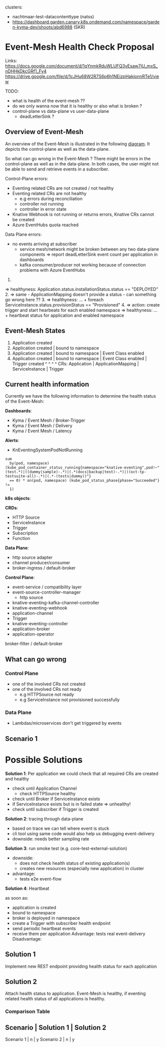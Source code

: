 clusters:
- nachtmaar-test-datacontenttype (natss)
- https://dashboard.garden.canary.k8s.ondemand.com/namespace/garden-kyma-dev/shoots/abd6988 (SKR)

# Event-Mesh Health Check Proposal 

Links:
<https://docs.google.com/document/d/1qYnmkRduWLUFQ3vEsaw7jU_mxS_nDHHkDkcGRf1_Fy4>
<https://drive.google.com/file/d/1cJHu68W2R7S6p6h1NEizpHakjonnRTe1/view>

TODO:
- what is health of the event-mesh ??
- do we only wanna now that it is healthy or also what is broken ?
- control-plane vs data-plane vs user-data-plane
  - deadLetterSink ?
 
 
## Overview of Event-Mesh

An overview of the Event-Mesh is illustrated in the following [diagram](https://drive.google.com/open?id=1mCpuz-XQ-aqxT1rYLAEMrhliBK0Ow6uh).
It depicts the control-plane as well as the data-plane.

So what can go wrong in the Event-Mesh ? There might be errors in the control-plane as well as in the data-plane.
In both cases, the user might not be able to send and retrieve events in a subscriber.

Control-Plane errors:

- Eventing related CRs are not created / not healthy
- Eventing related CRs are not healthy
  - e.g errors during reconciliation
  - controller not running
  - controller in error state
- Knative Webhook is not running or returns errors, Knative CRs cannot be created
- Azure EventHubs quota reached

Data Plane errors:
- no events arriving at subscriber
  - service mesh/network might be broken between any two data-plane components => report deadLetterSink event count per application in dashboards
  - kafka consumer/producer not working because of connection problems with Azure EventHubs



1.
=> healthyness: Application.status.installationStatus.status == "DEPLOYED"
2.
=>  same - ApplicationMapping doesn't provide a status - can something go wrong here ??
3.
=> healthyness: ... + foreach ServiceInstance.status.provisionStatus == "Provisioned"
4.
=> action: create trigger and start hearbeats for each enabled namespace
=> healthyness: ... + heartbeat status for application and enabled namespace


## Event-Mesh States

1. Application created
1. Application created | bound to namespace
1. Application created | bound to namespace | Event Class enabled
1. Application created | bound to namespace | Event Class enabled | Trigger created
         ^                         ^                  ^                ^
CRs:  Application      | ApplicationMapping |   ServiceInstance   | Trigger 

## Current health information

Currently we have the following information to determine the health status of the Event-Mesh:

**Dashboards**:
- Kyma / Event Mesh / Broker-Trigger 
- Kyma / Event Mesh / Delivery 
- Kyma / Event Mesh / Latency 

**Alerts**:
- KnEventingSystemPodNotRunning
```promql
sum
  by(pod, namespace) (kube_pod_container_status_running{namespace="knative-eventing",pod!~"(test.*)|((dummy|sample)-.*)|(.*(docs|backup|test)-.*)|((oct-tp-testsuite-all)-.*)|(.*-(tests|dummy))"}
  == 0) * on(pod, namespace) (kube_pod_status_phase{phase="Succeeded"} !=
  1)
```

**k8s objects**:

**CRDs**:
- HTTP Source
- ServiceInstance
- Trigger
- Subscription
- Function

**Data Plane**:
- http source adapter
- channel producer/consumer
- broker-ingress / default-broker

**Control Plane**:
- event-service / compatibility layer
- event-source-controller-manager
  - http source
- knative-eventing-kafka-channel-controller
- knative-eventing-webhook
- application-channel
- Trigger
- knative-eventing-controller
- application-broker
- application-operator

broker-filter / default-broker

## What can go wrong

### Control Plane

- one of the involved CRs not created
- one of the involved CRs not ready
    - e.g HTTPSource not ready
    - e.g ServiceInstance not provisioned successfully

### Data Plane
- Lambdas/microservices don't get triggered by events

## Scenario 1


# Possible Solutions

**Solution 1**: Per application we could check that all required CRs are created and healthy
  - check until Application Channel
    - check HTTPSource healthy
  - check until Broker if ServiceInstance exists  
  - if ServiceInstance exists but is in failed state => unhealthy!  
  - check until subscriber if Trigger is created

**Solution 2**: tracing through data-plane
- based on trace we can tell where event is stuck
- cli tool using same code would also help us debugging event-delivery 
- downside: needs better sampling rate

**Solution 3**: run smoke test (e.g. core-test-external-solution)
- downside: 
  - does not check health status of existing application(s)
  - creates new resources (especially new application) in cluster
- advantage:
  - tests e2e event-flow
  
**Solution 4**: Heartbeat

as soon as:
  - application is created
  - bound to namespace
  - broker is deployed in namespace
  - create a Trigger with subscriber health endpoint
  - send periodic heartbeat events
  - receive them per application
Advantage: tests real event-delivery
Disadvantage: 

## Solution 1

Implement new REST endpoint providing health status for each application 

## Solution 2

Attach health status to application.
Event-Mesh is healthy, if eventing related health status of all applications is healthy.

### Comparison Table

Scenario   | Solution 1 | Solution 2
-------------------------------------
Scenario 1 |      n      |     y
Scenario 2 |      n      |     y
